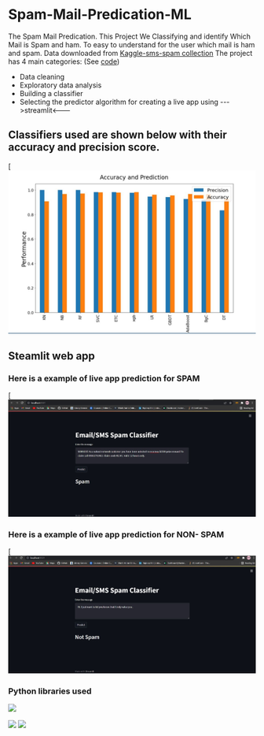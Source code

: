 # Spam-Mail-Predication-ML
The Spam Mail Predication. This Project We Classifying and identify Which Mail is Spam and ham. To easy to understand for the user which mail is ham and spam. 
Data downloaded from [Kaggle-sms-spam collection](https://www.kaggle.com/uciml/sms-spam-collection-dataset)
The project has 4 main categories: (See [code](https://github.com/tavanojirutik/Spam-Mail-Predication-ML.git))

 - Data cleaning
 - Exploratory data analysis
 - Building a classifier
 - Selecting the predictor algorithm for creating a live app using --->streamlit<---
 ## Classifiers used are shown below with their accuracy and precision score.
[![image](https://github.com/tavanojirutik/Spam-Mail-Predication-ML/blob/master/accuracy%20and%20precision.JPG)

## Steamlit web app
### Here is a example of live app prediction for SPAM
[![image1](https://github.com/tavanojirutik/Spam-Mail-Predication-ML/blob/master/Spam.png)


### Here is a example of live app prediction for NON- SPAM

[![image2](https://github.com/tavanojirutik/Spam-Mail-Predication-ML/blob/master/not_spam.JPG)

### Python libraries used 
![](https://forthebadge.com/images/badges/made-with-python.svg)

![](https://upload.wikimedia.org/wikipedia/commons/0/05/Scikit_learn_logo_small.svg)  ![](https://ml.globenewswire.com/Resource/Download/739a0114-4c0d-4a18-b85e-b53982324cbc)

